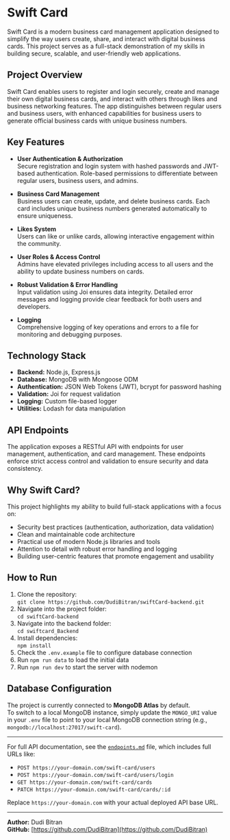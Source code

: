 # Swift Card

Swift Card is a modern business card management application designed to simplify the way users create, share, and interact with digital business cards. This project serves as a full-stack demonstration of my skills in building secure, scalable, and user-friendly web applications.

## Project Overview

Swift Card enables users to register and login securely, create and manage their own digital business cards, and interact with others through likes and business networking features. The app distinguishes between regular users and business users, with enhanced capabilities for business users to generate official business cards with unique business numbers.

## Key Features

- **User Authentication & Authorization**  
  Secure registration and login system with hashed passwords and JWT-based authentication. Role-based permissions to differentiate between regular users, business users, and admins.

- **Business Card Management**  
  Business users can create, update, and delete business cards. Each card includes unique business numbers generated automatically to ensure uniqueness.

- **Likes System**  
  Users can like or unlike cards, allowing interactive engagement within the community.

- **User Roles & Access Control**  
  Admins have elevated privileges including access to all users and the ability to update business numbers on cards.

- **Robust Validation & Error Handling**  
  Input validation using Joi ensures data integrity. Detailed error messages and logging provide clear feedback for both users and developers.

- **Logging**  
  Comprehensive logging of key operations and errors to a file for monitoring and debugging purposes.

## Technology Stack

- **Backend:** Node.js, Express.js  
- **Database:** MongoDB with Mongoose ODM  
- **Authentication:** JSON Web Tokens (JWT), bcrypt for password hashing  
- **Validation:** Joi for request validation  
- **Logging:** Custom file-based logger  
- **Utilities:** Lodash for data manipulation

## API Endpoints

The application exposes a RESTful API with endpoints for user management, authentication, and card management. These endpoints enforce strict access control and validation to ensure security and data consistency.

## Why Swift Card?

This project highlights my ability to build full-stack applications with a focus on:

- Security best practices (authentication, authorization, data validation)
- Clean and maintainable code architecture
- Practical use of modern Node.js libraries and tools
- Attention to detail with robust error handling and logging
- Building user-centric features that promote engagement and usability

## How to Run

1. Clone the repository:  
   `git clone https://github.com/DudiBitran/swiftCard-backend.git`  
2. Navigate into the project folder:  
   `cd swiftCard-backend`  
3. Navigate into the backend folder:  
   `cd swiftcard_Backend`  
4. Install dependencies:  
   `npm install`  
5. Check the `.env.example` file to configure database connection  
6. Run `npm run data` to load the initial data  
7. Run `npm run dev` to start the server with nodemon  

## Database Configuration

The project is currently connected to **MongoDB Atlas** by default.  
To switch to a local MongoDB instance, simply update the `MONGO_URI` value in your `.env` file to point to your local MongoDB connection string (e.g., `mongodb://localhost:27017/swift-card`).

---

For full API documentation, see the [`endpoints.md`](./endpoints.md) file, which includes full URLs like:

- `POST https://your-domain.com/swift-card/users`
- `POST https://your-domain.com/swift-card/users/login`
- `GET https://your-domain.com/swift-card/cards`
- `PATCH https://your-domain.com/swift-card/cards/:id`

Replace `https://your-domain.com` with your actual deployed API base URL.

---

**Author:** Dudi Bitran  
**GitHub:** [https://github.com/DudiBitran](https://github.com/DudiBitran)
